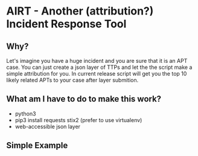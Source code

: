 # AIRT - Another (attribution?) Incident Response Tool

## Why?

Let's imagine you have a huge incident and you are sure that it is an APT case. You can just create a json layer of TTPs and let the the script make a simple attribution for you. In current release script will get you the top 10 likely related APTs to your case after layer submition.

## What am I have to do to make this work?

 - python3
 - pip3 install requests stix2 (prefer to use virtualenv)
 - web-accessible json layer

## Simple Example

